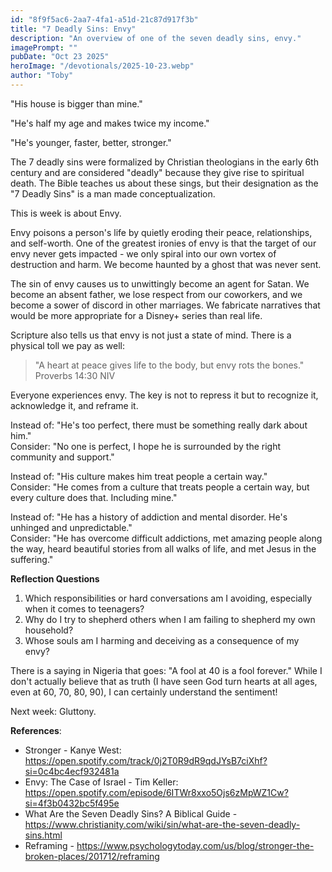 ```yaml
---
id: "8f9f5ac6-2aa7-4fa1-a51d-21c87d917f3b"
title: "7 Deadly Sins: Envy"
description: "An overview of one of the seven deadly sins, envy."
imagePrompt: ""
pubDate: "Oct 23 2025"
heroImage: "/devotionals/2025-10-23.webp"
author: "Toby"
---
```


"His house is bigger than mine."

"He's half my age and makes twice my income."

"He's younger, faster, better, stronger."

The 7 deadly sins were formalized by Christian theologians in the early 6th century and are considered "deadly" because they give rise to spiritual death. The Bible teaches us about these sings, but their designation as the "7 Deadly Sins" is a man made conceptualization.

This is week is about Envy.

Envy poisons a person's life by quietly eroding their peace, relationships, and self-worth. One of the greatest ironies of envy is that the target of our envy never gets impacted - we only spiral into our own vortex of destruction and harm. We become haunted by a ghost that was never sent.

The sin of envy causes us to unwittingly become an agent for Satan. We become an absent father, we lose respect from our coworkers, and we become a sower of discord in other marriages. We fabricate narratives that would be more appropriate for a Disney+ series than real life.

Scripture also tells us that envy is not just a state of mind. There is a physical toll we pay as well:

> "A heart at peace gives life to the body, but envy rots the bones."
> Proverbs 14:30 NIV

Everyone experiences envy. The key is not to repress it but to recognize it, acknowledge it, and reframe it.

Instead of: "He's too perfect, there must be something really dark about him."<br />
Consider: "No one is perfect, I hope he is surrounded by the right community and support."

Instead of: "His culture makes him treat people a certain way."<br />
Consider: "He comes from a culture that treats people a certain way, but every culture does that. Including mine."

Instead of: "He has a history of addiction and mental disorder. He's unhinged and unpredictable."<br />
Consider: "He has overcome difficult addictions, met amazing people along the way, heard beautiful stories from all walks of life, and met Jesus in the suffering."

**Reflection Questions**
1. Which responsibilities or hard conversations am I avoiding, especially when it comes to teenagers?
2. Why do I try to shepherd others when I am failing to shepherd my own household?
3. Whose souls am I harming and deceiving as a consequence of my envy?

There is a saying in Nigeria that goes: "A fool at 40 is a fool forever." While I don't actually believe that as truth (I have seen God turn hearts at all ages, even at 60, 70, 80, 90), I can certainly understand the sentiment!

Next week: Gluttony.

**References**:
- Stronger - Kanye West: https://open.spotify.com/track/0j2T0R9dR9qdJYsB7ciXhf?si=0c4bc4ecf932481a
- Envy: The Case of Israel - Tim Keller: https://open.spotify.com/episode/6ITWr8xxo5Ojs6zMpWZ1Cw?si=4f3b0432bc5f495e
- What Are the Seven Deadly Sins? A Biblical Guide - https://www.christianity.com/wiki/sin/what-are-the-seven-deadly-sins.html
- Reframing - https://www.psychologytoday.com/us/blog/stronger-the-broken-places/201712/reframing
